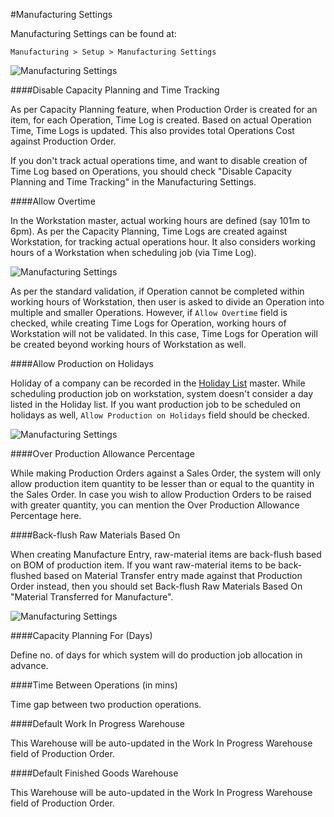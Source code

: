 <!-- add-breadcrumbs -->
#Manufacturing Settings

Manufacturing Settings can be found at:

`Manufacturing > Setup > Manufacturing Settings`

<img class="screenshot" alt="Manufacturing Settings" src="/docs/assets/img/manufacturing/manufacturing-settings-1.png">

####Disable Capacity Planning and Time Tracking

As per Capacity Planning feature, when Production Order is created for an item, for each Operation, Time Log is created. Based on actual Operation Time, Time Logs is updated. This also provides total Operations Cost against Production Order.

If you don't track actual operations time, and want to disable creation of Time Log based on Operations, you should check "Disable Capacity Planning and Time Tracking" in the Manufacturing Settings.

####Allow Overtime

In the Workstation master, actual working hours are defined (say 101m to 6pm). As per the Capacity Planning, Time Logs are created against Workstation, for tracking actual operations hour. It also considers working hours of a Workstation when scheduling job (via Time Log). 

<img class="screenshot" alt="Manufacturing Settings" src="/docs/assets/img/articles/manufacturing-settings-2.png">

As per the standard validation, if Operation cannot be completed within working hours of Workstation, then user is asked to divide an Operation into multiple and smaller Operations. However, if `Allow Overtime` field is checked, while creating Time Logs for Operation, working hours of Workstation will not be validated. In this case, Time Logs for Operation will be created beyond working hours of Workstation as well.

####Allow Production on Holidays

Holiday of a company can be recorded in the [Holiday List](/docs/user/manual/en/human-resources/) master. While scheduling production job on workstation, system doesn't consider a day listed in the Holiday list. If you want production job to be scheduled on holidays as well, `Allow Production on Holidays` field should be checked.

<img class="screenshot" alt="Manufacturing Settings" src="/docs/assets/img/articles/manufacturing-settings-3.png">

####Over Production Allowance Percentage

While making Production Orders against a Sales Order, the system will only allow production item quantity to be lesser than or equal to the quantity in the Sales Order. In case you wish to allow Production Orders to be raised with greater quantity, you can mention the Over Production Allowance Percentage here.

####Back-flush Raw Materials Based On

When creating Manufacture Entry, raw-material items are back-flush based on BOM of production item. If you want raw-material items to be back-flushed based on Material Transfer entry made against that Production Order instead, then you should set Back-flush Raw Materials Based On "Material Transferred for Manufacture".

<img class="screenshot" alt="Manufacturing Settings" src="/docs/assets/img/articles/manufacturing-settings-4.png">

####Capacity Planning For (Days)

Define no. of days for which system will do production job allocation in advance.

####Time Between Operations (in mins)

Time gap between two production operations.

####Default Work In Progress Warehouse

This Warehouse will be auto-updated in the Work In Progress Warehouse field of Production Order.

####Default Finished Goods Warehouse

This Warehouse will be auto-updated in the Work In Progress Warehouse field of Production Order.

